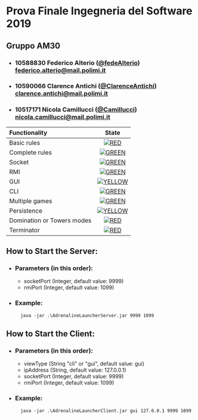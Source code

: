 # Prova Finale Ingegneria del Software 2019
## Gruppo AM30

- ###   10588830    Federico Alterio ([@fedeAlterio](https://github.com/fedeAlterio))<br>federico.alterio@mail.polimi.it
- ###   10590066    Clarence Antichi ([@ClarenceAntichi](https://github.com/ClarenceAntichi))<br>clarence.antichi@mail.polimi.it
- ###   10517171    Nicola Camillucci ([@Camillucci](https://github.com/Camillucci))<br>nicola.camillucci@mail.polimi.it

| Functionality | State |
|:-----------------------|:------------------------------------:|
| Basic rules | [![RED](https://placehold.it/15/f03c15/f03c15)](#) |
| Complete rules | [![GREEN](https://placehold.it/15/44bb44/44bb44)](#) |
| Socket | [![GREEN](https://placehold.it/15/44bb44/44bb44)](#) |
| RMI | [![GREEN](https://placehold.it/15/44bb44/44bb44)](#) |
| GUI | [![YELLOW](https://placehold.it/15/ffdd00/ffdd00)](#) |
| CLI | [![GREEN](https://placehold.it/15/44bb44/44bb44)](#) |
| Multiple games | [![GREEN](https://placehold.it/15/44bb44/44bb44)](#) |
| Persistence | [![YELLOW](https://placehold.it/15/ffdd00/ffdd00)](#) |
| Domination or Towers modes | [![RED](https://placehold.it/15/f03c15/f03c15)](#) |
| Terminator | [![RED](https://placehold.it/15/f03c15/f03c15)](#) |

<!--
[![RED](https://placehold.it/15/f03c15/f03c15)](#)
[![YELLOW](https://placehold.it/15/ffdd00/ffdd00)](#)
[![GREEN](https://placehold.it/15/44bb44/44bb44)](#)
-->

## How to Start the Server:
- ### Parameters (in this order):
    - socketPort (Integer, default value: 9999)
    - rmiPort (Integer, default value: 1099)
- ### Example:
        java -jar .\AdrenalineLauncherServer.jar 9999 1099
    
## How to Start the Client:
- ### Parameters (in this order):
    - viewType (String "cli" or "gui", default value: gui)
    - ipAddress (String, default value: 127.0.0.1)
    - socketPort (Integer, default value: 9999)
    - rmiPort (Integer, default value: 1099)
- ### Example:
        java -jar .\AdrenalineLauncherClient.jar gui 127.0.0.1 9999 1099

